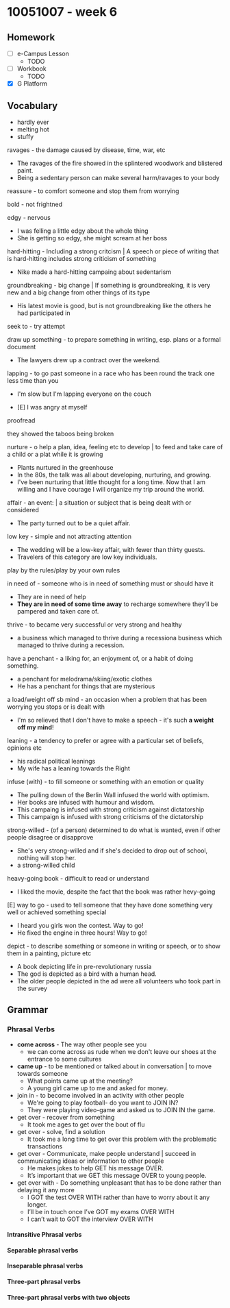 
# 10051007 - week 6
## Homework
- [ ] e-Campus Lesson
	- TODO
- [ ] Workbook
	-  TODO
- [X] G Platform

## Vocabulary
- hardly ever
- melting hot
- stuffy

ravages - the damage caused by disease, time, war, etc
- The ravages of the fire showed in the splintered woodwork and blistered paint.
- Being a sedentary person can make several harm/ravages to your body

reassure - to comfort someone and stop them from worrying

bold - not frightned

edgy - nervous
- I was felling a little edgy about the whole thing
- She is getting so edgy, she might scream at her boss

hard-hitting -  Including a strong critcism | A speech or piece of writing that is hard-hitting includes strong criticism of something
- Nike made a hard-hitting campaing about sedentarism

groundbreaking - big change | If something is groundbreaking, it is very new and a big change from other things of its type
- His latest movie is good, but is not groundbreaking like the others he had participated in

seek to - try attempt

draw up something - to prepare something in writing, esp. plans or a formal document
- The lawyers drew up a contract over the weekend.

lapping - to go past someone in a race who has been round the track one less time than you
- I'm slow but I'm lapping everyone on the couch 

- [E] I was angry at myself

proofread

they showed the taboos being broken

nurture - o help a plan, idea, feeling etc to develop | to feed and take care of a child or a plat while it is growing
- Plants nurtured in the greenhouse
- In the 80s, the talk was all about developing, nurturing, and growing.
- I've been nurturing that little thought for a long time. Now that I am willing and I have courage I will organize my trip around the world.

affair - an event: | a situation or subject that is being dealt with or considered
- The party turned out to be a quiet affair.

low key - simple and not attracting attention
- The wedding will be a low-key affair, with fewer than thirty guests.
- Travelers of this category are low key individuals. 

play by the rules/play by your own rules

in need of - someone who is in need of something must or should have it
- They are in need of help
- **They are in need of some time away** to recharge somewhere they’ll be pampered and taken care of. 

thrive - to became very successful or very strong and healthy
- a business which managed to thrive during a recessiona business which managed to thrive during a recession.

have a penchant - a liking for, an enjoyment of, or a habit of doing something.
- a penchant for melodrama/skiing/exotic clothes
- He has a penchant for things that are mysterious

a load/weight off sb mind - an occasion when a problem that has been worrying you stops or is dealt with
- I'm so relieved that I don't have to make a speech - it's such **a weight off my mind**!

leaning - a tendency to prefer or agree with a particular set of beliefs, opinions etc 
- his radical political leanings
- My wife has a leaning towards the Right

infuse (with) - to fill someone or something with an emotion or quality
- The pulling down of the Berlin Wall infused the world with optimism.
- Her books are infused with humour and wisdom.
- This campaing is infused with strong criticism against dictatorship 
- This campaign is infused with strong criticisms of the dictatorship

strong-willed - (of a person) determined to do what is wanted, even if other people disagree or disapprove
- She's very strong-willed and if she's decided to drop out of school, nothing will stop her.
- a strong-willed child

heavy-going book - difficult to read or understand
- I liked the movie, despite the fact that the book was rather hevy-going

[E] way to go - used to tell someone that they have done something very well or achieved something special
- I heard you girls won the contest. Way to go!
- He fixed the engine in three hours! Way to go! 

depict - to describe something or someone in writing or speech, or to show them in a painting, picture etc
- A book depicting life in pre-revolutionary russia
- The god is depicted as a bird with a human head.
- The older people depicted in the ad were all volunteers who took part in the survey

## Grammar
### Phrasal Verbs

- **come across** - The way other people see you
	- we can come across as rude when we don't leave our shoes at the entrance to some cultures
- **came up** - to be mentioned or talked about in conversation | to move towards someone
	- What points came up at the meeting? 
	- A young girl came up to me and asked for money.
- join in - to become involved in an activity with other people
	- We're going to play football- do you want to JOIN IN?
	- They were playing video-game and asked us to JOIN IN the game. 
- get over -  recover from something
	- It took me ages to get over the bout of flu
- get over - solve, find a solution  
	- It took me a long time to get over this problem with the problematic transactions
- get over -  Communicate, make people understand | succeed in communicating ideas or information to other people
	- He makes jokes to help GET his message OVER.
	- It’s important that we GET this message OVER to young people.
- get over with -  Do something unpleasant that has to be done rather than delaying it any more
	- I GOT the test OVER WITH rather than have to worry about it any longer.
	- I’ll be in touch once I’ve GOT my exams OVER WITH 
	- I can’t wait to GOT the interview OVER WITH 

#### Intransitive Phrasal verbs

#### Separable phrasal verbs

#### Inseparable phrasal verbs

#### Three-part phrasal verbs

#### Three-part phrasal verbs with two objects


